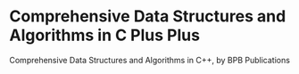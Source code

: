 # Comprehensive Data Structures and Algorithms in C Plus Plus
Comprehensive Data Structures and Algorithms in C++, by BPB Publications
